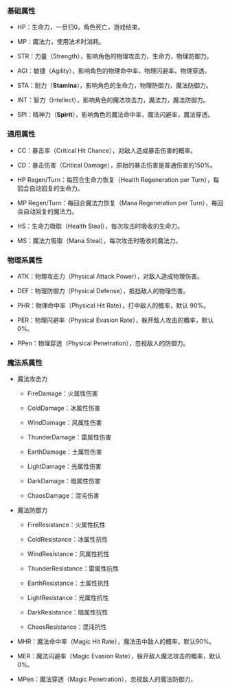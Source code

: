 ### 基础属性

- HP：生命力，一旦归0，角色死亡，游戏结束。

- MP：魔法力，使用法术时消耗。

- STR：力量（Strength），影响角色的物理攻击力，生命力，物理防御力。

- AGI：敏捷（Agility），影响角色的物理命中率，物理闪避率，物理穿透。

- STA：耐力（**Stamina**），影响角色的生命力，物理防御力，魔法防御力。

- INT：智力（Intellect），影响角色的魔法攻击力，魔法力，魔法防御力。

- SPI：精神力（**Spirit**），影响角色的魔法命中率，魔法闪避率，魔法穿透。

### 通用属性

- CC：暴击率（Critical Hit Chance），对敌人造成暴击伤害的概率。

- CD：暴击伤害（Critical Damage），原始的暴击伤害是普通伤害的150%。

- HP Regen/Turn：每回合生命力恢复（Health Regeneration per Turn），每回合自动回复的生命力。

- MP Regen/Turn：每回合魔法力恢复（Mana Regeneration per Turn），每回合自动回复的魔法力。

- HS：生命力吸取（Health Steal），每次攻击时吸收的生命力。

- MS：魔法力吸取（Mana Steal），每次攻击时吸收的魔法力。

### 物理系属性

- ATK：物理攻击力（Physical Attack Power），对敌人造成物理伤害。

- DEF：物理防御力（Physical Defense），抵挡敌人的物理伤害。

- PHR：物理命中率（Physical Hit Rate），打中敌人的概率，默认 90%。

- PER：物理闪避率（Physical Evasion Rate），躲开敌人攻击的概率，默认0%。

- PPen：物理穿透（Physical Penetration），忽视敌人的防御力。

### 魔法系属性

- 魔法攻击力

    - FireDamage：火属性伤害

    - ColdDamage：冰属性伤害

    - WindDamage：风属性伤害

    - ThunderDamage：雷属性伤害

    - EarthDamage：土属性伤害

    - LightDamage：光属性伤害

    - DarkDamage：暗属性伤害

    - ChaosDamage：混沌伤害

- 魔法防御力

    - FireResistance：火属性抗性

    - ColdResistance：冰属性抗性

    - WindResistance：风属性抗性

    - ThunderResistance：雷属性抗性

    - EarthResistance：土属性抗性

    - LightResistance：光属性抗性

    - DarkResistance：暗属性抗性

    - ChaosResistance：混沌抗性

- MHR：魔法命中率（Magic Hit Rate），魔法击中敌人的概率，默认90%。

- MER：魔法闪避率（Magic Evasion Rate），躲开敌人魔法攻击的概率，默认0%。

- MPen：魔法穿透（Magic Penetration），忽视敌人的魔法防御力。

